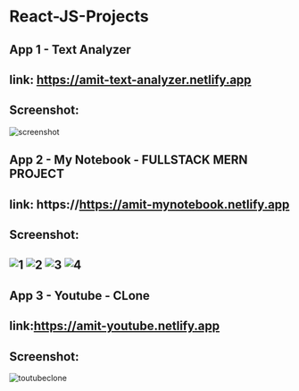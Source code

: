 # React-JS-Projects

App 1 - Text Analyzer
--------------------------------------------------------------------------------------------------------------------
link: https://amit-text-analyzer.netlify.app
--------------------------------------------------------------------------------------------------------------------
Screenshot:
--------------------------------------------------------------------------------------------------------------------
![screenshot](https://user-images.githubusercontent.com/73923245/210802657-d9f928d1-32f4-4bef-8bd2-9929e810a0b7.JPG)

App 2 - My Notebook - FULLSTACK MERN PROJECT
--------------------------------------------------------------------------------------------------------------------
link: https://https://amit-mynotebook.netlify.app
--------------------------------------------------------------------------------------------------------------------
Screenshot:
--------------------------------------------------------------------------------------------------------------------
![1](https://user-images.githubusercontent.com/73923245/212435835-fadc1c15-2ce6-4598-a05e-5716a7a453e0.JPG)
![2](https://user-images.githubusercontent.com/73923245/212435839-f3f5807a-4a22-4c03-9bd2-dcbf5df28ddc.JPG)
![3](https://user-images.githubusercontent.com/73923245/212435842-1c6b8c88-9b69-401e-90ac-cd9f655c29c5.JPG)
![4](https://user-images.githubusercontent.com/73923245/212435843-c8f77462-5bfe-49d1-a1d1-c5c3bfe8e541.JPG)
--------------------------------------------------------------------------------------------------------------------
App 3 - Youtube - CLone
--------------------------------------------------------------------------------------------------------------------
link:https://amit-youtube.netlify.app
--------------------------------------------------------------------------------------------------------------------
Screenshot:
--------------------------------------------------------------------------------------------------------------------
![toutubeclone](https://user-images.githubusercontent.com/73923245/214155018-2b1f8957-6539-48f3-941e-a4c1d1118f9a.JPG)

